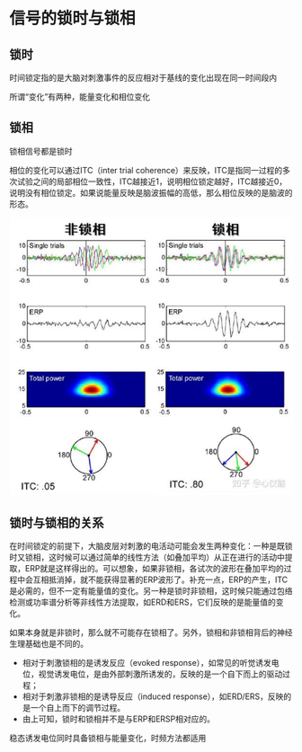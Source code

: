 # 信号的锁时与锁相

## 锁时

时间锁定指的是大脑对刺激事件的反应相对于基线的变化出现在同一时间段内

所谓“变化”有两种，能量变化和相位变化

## 锁相

锁相信号都是锁时

相位的变化可以通过ITC（inter trial coherence）来反映，ITC是指同一过程的多次试验之间的局部相位一致性，ITC越接近1，说明相位锁定越好，ITC越接近0，说明没有相位锁定。如果说能量反映是脑波振幅的高低，那么相位反映的是脑波的形态。

![v2-63bda5ab109c17f3a2a528d2368fe122_r](.\img\v2-63bda5ab109c17f3a2a528d2368fe122_r.jpg)

## 锁时与锁相的关系

在时间锁定的前提下，大脑皮层对刺激的电活动可能会发生两种变化：一种是既锁时又锁相，这时候可以通过简单的线性方法（如叠加平均）从正在进行的活动中提取，ERP就是这样得出的。可以想象，如果非锁相，各试次的波形在叠加平均的过程中会互相抵消掉，就不能获得显著的ERP波形了。补充一点，ERP的产生，ITC是必需的，但不一定有能量值的变化。另一种是锁时非锁相，这时候只能通过包络检测或功率谱分析等非线性方法提取，如ERD和ERS，它们反映的是能量值的变化。

如果本身就是非锁时，那么就不可能存在锁相了。另外，锁相和非锁相背后的神经生理基础也是不同的。

- 相对于刺激锁相的是诱发反应（evoked response），如常见的听觉诱发电位，视觉诱发电位，是由外部刺激所诱发的，反映的是一个自下而上的驱动过程；
- 相对于刺激非锁相的是诱导反应（induced response），如ERD/ERS，反映的是一个自上而下的调节过程。
- 由上可知，锁时和锁相并不是与ERP和ERSP相对应的。

稳态诱发电位同时具备锁相与能量变化，时频方法都适用